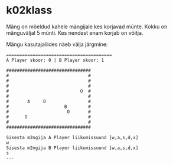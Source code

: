 # k02klass

Mäng on mõeldud kahele mängijale kes korjavad münte. Kokku on mänguväljal 5 münti. Kes nendest enam korjab on võitja.

Mängu kasutajaliides näeb välja järgmine:

```
========================================
A Player skoor: 0 | B Player skoor: 1

################################
#                              #
#                              #
#                              #
#                           O  #
#                              #
#       A     O                #
#                     B        #
#                      O       #
#      O                       #
#                              #
################################

Sisesta m2ngija A Player liikumissuund [w,a,s,d,x]
w
Sisesta m2ngija B Player liikumissuund [w,a,s,d,x]
s
---

```
